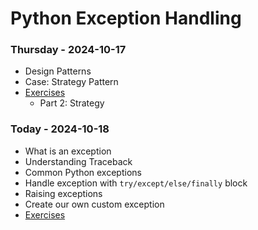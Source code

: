 # Python Exception Handling

### Thursday - 2024-10-17
- Design Patterns
- Case: Strategy Pattern
- [Exercises](https://classroom.github.com/a/TlG5EJ8R)
    - Part 2: Strategy

### Today - 2024-10-18
- What is an exception
- Understanding Traceback
- Common Python exceptions
- Handle exception  with `try/except/else/finally` block
- Raising exceptions
- Create our own custom exception
- [Exercises](https://classroom.github.com/a/WA58KVKU)